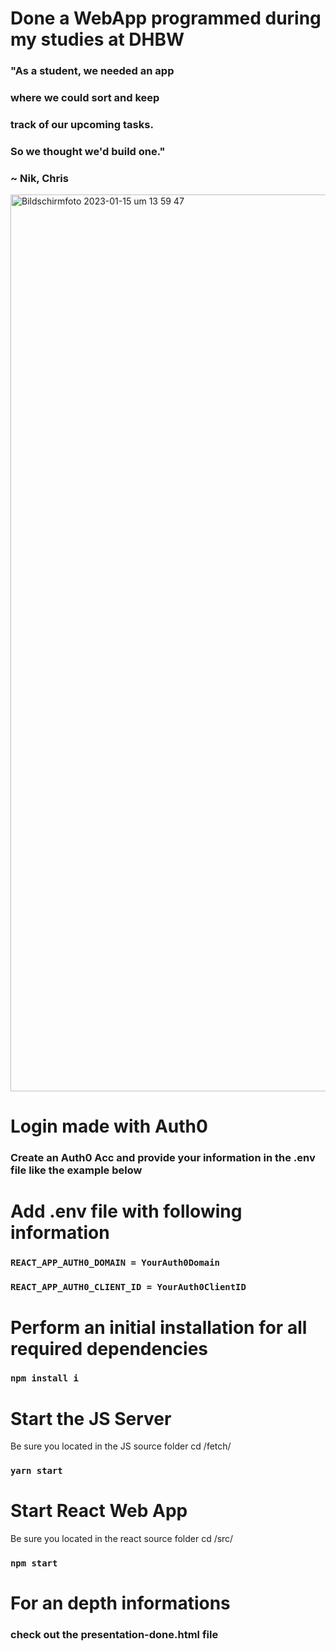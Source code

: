 # Done a WebApp programmed during my studies at DHBW

### "As a student, we needed an app 
### where we could sort and keep 
### track of our upcoming tasks. 
### So we thought we'd build one."
 
### ~ Nik, Chris

<img width="1435" alt="Bildschirm­foto 2023-01-15 um 13 59 47" src="https://user-images.githubusercontent.com/28670581/213009305-6fc6f71c-b9a4-4ea5-a4cc-de26e67e0639.png">

# Login made with Auth0

### Create an Auth0 Acc and provide your information in the .env file like the example below

# Add .env file with following information

### `REACT_APP_AUTH0_DOMAIN = YourAuth0Domain`

### `REACT_APP_AUTH0_CLIENT_ID = YourAuth0ClientID`

# Perform an initial installation for all required dependencies

### `npm install i`

# Start the JS Server

Be sure you located in the JS source folder cd /fetch/

### `yarn start`

# Start React Web App

Be sure you located in the react source folder cd /src/

### `npm start`

# For an depth informations

### check out the presentation-done.html file
